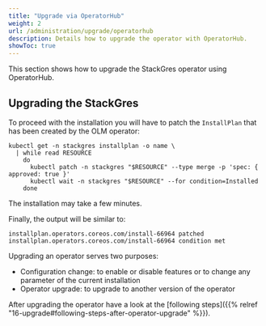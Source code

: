 ```yaml
---
title: "Upgrade via OperatorHub"
weight: 2
url: /administration/upgrade/operatorhub
description: Details how to upgrade the operator with OperatorHub.
showToc: true
---
```


This section shows how to upgrade the StackGres operator using OperatorHub.

## Upgrading the StackGres

To proceed with the installation you will have to patch the `InstallPlan` that has been created by the OLM operator:

```
kubectl get -n stackgres installplan -o name \
  | while read RESOURCE
    do
      kubectl patch -n stackgres "$RESOURCE" --type merge -p 'spec: { approved: true }'
      kubectl wait -n stackgres "$RESOURCE" --for condition=Installed
    done
```

The installation may take a few minutes.

Finally, the output will be similar to:

```plain
installplan.operators.coreos.com/install-66964 patched
installplan.operators.coreos.com/install-66964 condition met
```

Upgrading an operator serves two purposes:

* Configuration change: to enable or disable features or to change any parameter of the current installation
* Operator upgrade: to upgrade to another version of the operator

After upgrading the operator have a look at the [following steps]({{% relref "16-upgrade#following-steps-after-operator-upgrade" %}}).
